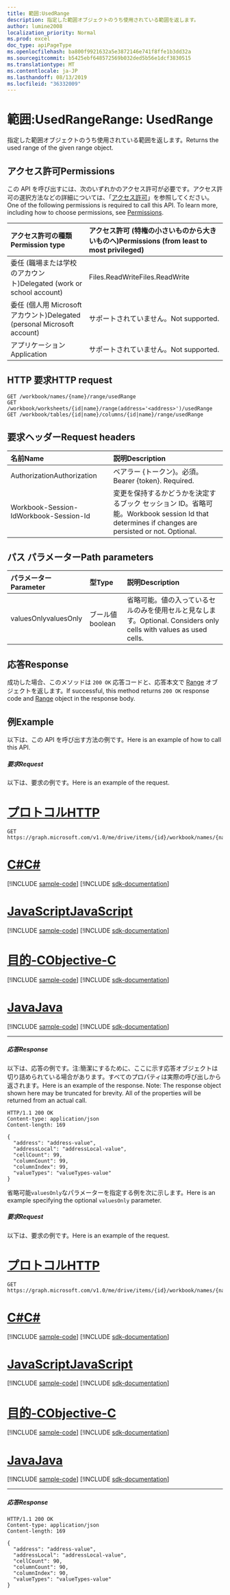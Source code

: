 ```yaml
---
title: 範囲:UsedRange
description: 指定した範囲オブジェクトのうち使用されている範囲を返します。
author: lumine2008
localization_priority: Normal
ms.prod: excel
doc_type: apiPageType
ms.openlocfilehash: ba800f9921632a5e3872146e741f8ffe1b3dd32a
ms.sourcegitcommit: b5425ebf648572569b032ded5b56e1dcf3830515
ms.translationtype: MT
ms.contentlocale: ja-JP
ms.lasthandoff: 08/13/2019
ms.locfileid: "36332009"
---
```

# <a name="range-usedrange"></a><span data-ttu-id="47823-103">範囲:UsedRange</span><span class="sxs-lookup"><span data-stu-id="47823-103">Range: UsedRange</span></span>

<span data-ttu-id="47823-104">指定した範囲オブジェクトのうち使用されている範囲を返します。</span><span class="sxs-lookup"><span data-stu-id="47823-104">Returns the used range of the given range object.</span></span>
## <a name="permissions"></a><span data-ttu-id="47823-105">アクセス許可</span><span class="sxs-lookup"><span data-stu-id="47823-105">Permissions</span></span>
<span data-ttu-id="47823-p101">この API を呼び出すには、次のいずれかのアクセス許可が必要です。アクセス許可の選択方法などの詳細については、「[アクセス許可](/graph/permissions-reference)」を参照してください。</span><span class="sxs-lookup"><span data-stu-id="47823-p101">One of the following permissions is required to call this API. To learn more, including how to choose permissions, see [Permissions](/graph/permissions-reference).</span></span>

|<span data-ttu-id="47823-108">アクセス許可の種類</span><span class="sxs-lookup"><span data-stu-id="47823-108">Permission type</span></span>      | <span data-ttu-id="47823-109">アクセス許可 (特権の小さいものから大きいものへ)</span><span class="sxs-lookup"><span data-stu-id="47823-109">Permissions (from least to most privileged)</span></span>              |
|:--------------------|:---------------------------------------------------------|
|<span data-ttu-id="47823-110">委任 (職場または学校のアカウント)</span><span class="sxs-lookup"><span data-stu-id="47823-110">Delegated (work or school account)</span></span> | <span data-ttu-id="47823-111">Files.ReadWrite</span><span class="sxs-lookup"><span data-stu-id="47823-111">Files.ReadWrite</span></span>    |
|<span data-ttu-id="47823-112">委任 (個人用 Microsoft アカウント)</span><span class="sxs-lookup"><span data-stu-id="47823-112">Delegated (personal Microsoft account)</span></span> | <span data-ttu-id="47823-113">サポートされていません。</span><span class="sxs-lookup"><span data-stu-id="47823-113">Not supported.</span></span>    |
|<span data-ttu-id="47823-114">アプリケーション</span><span class="sxs-lookup"><span data-stu-id="47823-114">Application</span></span> | <span data-ttu-id="47823-115">サポートされていません。</span><span class="sxs-lookup"><span data-stu-id="47823-115">Not supported.</span></span> |

## <a name="http-request"></a><span data-ttu-id="47823-116">HTTP 要求</span><span class="sxs-lookup"><span data-stu-id="47823-116">HTTP request</span></span>

<!-- { "blockType": "ignored" } -->
```http
GET /workbook/names/{name}/range/usedRange
GET /workbook/worksheets/{id|name}/range(address='<address>')/usedRange
GET /workbook/tables/{id|name}/columns/{id|name}/range/usedRange

```
## <a name="request-headers"></a><span data-ttu-id="47823-117">要求ヘッダー</span><span class="sxs-lookup"><span data-stu-id="47823-117">Request headers</span></span>
| <span data-ttu-id="47823-118">名前</span><span class="sxs-lookup"><span data-stu-id="47823-118">Name</span></span>       | <span data-ttu-id="47823-119">説明</span><span class="sxs-lookup"><span data-stu-id="47823-119">Description</span></span>|
|:---------------|:----------|
| <span data-ttu-id="47823-120">Authorization</span><span class="sxs-lookup"><span data-stu-id="47823-120">Authorization</span></span>  | <span data-ttu-id="47823-p102">ベアラー {トークン}。必須。</span><span class="sxs-lookup"><span data-stu-id="47823-p102">Bearer {token}. Required.</span></span> |
| <span data-ttu-id="47823-123">Workbook-Session-Id</span><span class="sxs-lookup"><span data-stu-id="47823-123">Workbook-Session-Id</span></span>  | <span data-ttu-id="47823-p103">変更を保持するかどうかを決定するブック セッション ID。省略可能。</span><span class="sxs-lookup"><span data-stu-id="47823-p103">Workbook session Id that determines if changes are persisted or not. Optional.</span></span>|

## <a name="path-parameters"></a><span data-ttu-id="47823-126">パス パラメーター</span><span class="sxs-lookup"><span data-stu-id="47823-126">Path parameters</span></span>
| <span data-ttu-id="47823-127">パラメーター</span><span class="sxs-lookup"><span data-stu-id="47823-127">Parameter</span></span>    | <span data-ttu-id="47823-128">型</span><span class="sxs-lookup"><span data-stu-id="47823-128">Type</span></span>   |<span data-ttu-id="47823-129">説明</span><span class="sxs-lookup"><span data-stu-id="47823-129">Description</span></span>|
|:---------------|:--------|:----------|
|<span data-ttu-id="47823-130">valuesOnly</span><span class="sxs-lookup"><span data-stu-id="47823-130">valuesOnly</span></span>|<span data-ttu-id="47823-131">ブール値</span><span class="sxs-lookup"><span data-stu-id="47823-131">boolean</span></span>|<span data-ttu-id="47823-p104">省略可能。値の入っているセルのみを使用セルと見なします。</span><span class="sxs-lookup"><span data-stu-id="47823-p104">Optional. Considers only cells with values as used cells.</span></span>|

## <a name="response"></a><span data-ttu-id="47823-134">応答</span><span class="sxs-lookup"><span data-stu-id="47823-134">Response</span></span>

<span data-ttu-id="47823-135">成功した場合、このメソッドは `200 OK` 応答コードと、応答本文で [Range](../resources/range.md) オブジェクトを返します。</span><span class="sxs-lookup"><span data-stu-id="47823-135">If successful, this method returns `200 OK` response code and [Range](../resources/range.md) object in the response body.</span></span>

## <a name="example"></a><span data-ttu-id="47823-136">例</span><span class="sxs-lookup"><span data-stu-id="47823-136">Example</span></span>
<span data-ttu-id="47823-137">以下は、この API を呼び出す方法の例です。</span><span class="sxs-lookup"><span data-stu-id="47823-137">Here is an example of how to call this API.</span></span>
##### <a name="request"></a><span data-ttu-id="47823-138">要求</span><span class="sxs-lookup"><span data-stu-id="47823-138">Request</span></span>
<span data-ttu-id="47823-139">以下は、要求の例です。</span><span class="sxs-lookup"><span data-stu-id="47823-139">Here is an example of the request.</span></span>

# <a name="httptabhttp"></a>[<span data-ttu-id="47823-140">プロトコル</span><span class="sxs-lookup"><span data-stu-id="47823-140">HTTP</span></span>](#tab/http)
<!--{
  "blockType": "request",
  "isComposable": true,
  "name": "range_usedrange"
}-->
```http
GET https://graph.microsoft.com/v1.0/me/drive/items/{id}/workbook/names/{name}/range/usedRange
```
# <a name="ctabcsharp"></a>[<span data-ttu-id="47823-141">C#</span><span class="sxs-lookup"><span data-stu-id="47823-141">C#</span></span>](#tab/csharp)
[!INCLUDE [sample-code](../includes/snippets/csharp/range-usedrange-csharp-snippets.md)]
[!INCLUDE [sdk-documentation](../includes/snippets/snippets-sdk-documentation-link.md)]

# <a name="javascripttabjavascript"></a>[<span data-ttu-id="47823-142">JavaScript</span><span class="sxs-lookup"><span data-stu-id="47823-142">JavaScript</span></span>](#tab/javascript)
[!INCLUDE [sample-code](../includes/snippets/javascript/range-usedrange-javascript-snippets.md)]
[!INCLUDE [sdk-documentation](../includes/snippets/snippets-sdk-documentation-link.md)]

# <a name="objective-ctabobjc"></a>[<span data-ttu-id="47823-143">目的-C</span><span class="sxs-lookup"><span data-stu-id="47823-143">Objective-C</span></span>](#tab/objc)
[!INCLUDE [sample-code](../includes/snippets/objc/range-usedrange-objc-snippets.md)]
[!INCLUDE [sdk-documentation](../includes/snippets/snippets-sdk-documentation-link.md)]

# <a name="javatabjava"></a>[<span data-ttu-id="47823-144">Java</span><span class="sxs-lookup"><span data-stu-id="47823-144">Java</span></span>](#tab/java)
[!INCLUDE [sample-code](../includes/snippets/java/range-usedrange-java-snippets.md)]
[!INCLUDE [sdk-documentation](../includes/snippets/snippets-sdk-documentation-link.md)]

---


##### <a name="response"></a><span data-ttu-id="47823-145">応答</span><span class="sxs-lookup"><span data-stu-id="47823-145">Response</span></span>
<span data-ttu-id="47823-p105">以下は、応答の例です。注:簡潔にするために、ここに示す応答オブジェクトは切り詰められている場合があります。すべてのプロパティは実際の呼び出しから返されます。</span><span class="sxs-lookup"><span data-stu-id="47823-p105">Here is an example of the response. Note: The response object shown here may be truncated for brevity. All of the properties will be returned from an actual call.</span></span>

<!-- {
  "blockType": "response",
  "truncated": true,
  "@odata.type": "microsoft.graph.workbookRange"
} -->
```http
HTTP/1.1 200 OK
Content-type: application/json
Content-length: 169

{
  "address": "address-value",
  "addressLocal": "addressLocal-value",
  "cellCount": 99,
  "columnCount": 99,
  "columnIndex": 99,
  "valueTypes": "valueTypes-value"
}
```

<span data-ttu-id="47823-149">省略可能`valuesOnly`なパラメーターを指定する例を次に示します。</span><span class="sxs-lookup"><span data-stu-id="47823-149">Here is an example specifying the optional `valuesOnly` parameter.</span></span>

##### <a name="request"></a><span data-ttu-id="47823-150">要求</span><span class="sxs-lookup"><span data-stu-id="47823-150">Request</span></span>
<span data-ttu-id="47823-151">以下は、要求の例です。</span><span class="sxs-lookup"><span data-stu-id="47823-151">Here is an example of the request.</span></span>

# <a name="httptabhttp"></a>[<span data-ttu-id="47823-152">プロトコル</span><span class="sxs-lookup"><span data-stu-id="47823-152">HTTP</span></span>](#tab/http)
<!--{
  "blockType": "request",
  "isComposable": true,
  "name": "range_usedrange_valuesonly"
}-->
```http
GET https://graph.microsoft.com/v1.0/me/drive/items/{id}/workbook/names/{name}/range/usedRange(valuesOnly=true)
```
# <a name="ctabcsharp"></a>[<span data-ttu-id="47823-153">C#</span><span class="sxs-lookup"><span data-stu-id="47823-153">C#</span></span>](#tab/csharp)
[!INCLUDE [sample-code](../includes/snippets/csharp/range-usedrange-valuesonly-csharp-snippets.md)]
[!INCLUDE [sdk-documentation](../includes/snippets/snippets-sdk-documentation-link.md)]

# <a name="javascripttabjavascript"></a>[<span data-ttu-id="47823-154">JavaScript</span><span class="sxs-lookup"><span data-stu-id="47823-154">JavaScript</span></span>](#tab/javascript)
[!INCLUDE [sample-code](../includes/snippets/javascript/range-usedrange-valuesonly-javascript-snippets.md)]
[!INCLUDE [sdk-documentation](../includes/snippets/snippets-sdk-documentation-link.md)]

# <a name="objective-ctabobjc"></a>[<span data-ttu-id="47823-155">目的-C</span><span class="sxs-lookup"><span data-stu-id="47823-155">Objective-C</span></span>](#tab/objc)
[!INCLUDE [sample-code](../includes/snippets/objc/range-usedrange-valuesonly-objc-snippets.md)]
[!INCLUDE [sdk-documentation](../includes/snippets/snippets-sdk-documentation-link.md)]

# <a name="javatabjava"></a>[<span data-ttu-id="47823-156">Java</span><span class="sxs-lookup"><span data-stu-id="47823-156">Java</span></span>](#tab/java)
[!INCLUDE [sample-code](../includes/snippets/java/range-usedrange-valuesonly-java-snippets.md)]
[!INCLUDE [sdk-documentation](../includes/snippets/snippets-sdk-documentation-link.md)]

---


##### <a name="response"></a><span data-ttu-id="47823-157">応答</span><span class="sxs-lookup"><span data-stu-id="47823-157">Response</span></span>

<!-- {
  "blockType": "response",
  "truncated": true,
  "@odata.type": "microsoft.graph.workbookRange"
} -->
```http
HTTP/1.1 200 OK
Content-type: application/json
Content-length: 169

{
  "address": "address-value",
  "addressLocal": "addressLocal-value",
  "cellCount": 90,
  "columnCount": 90,
  "columnIndex": 90,
  "valueTypes": "valueTypes-value"
}
```


<!-- uuid: 8fcb5dbc-d5aa-4681-8e31-b001d5168d79
2015-10-25 14:57:30 UTC -->
<!-- {
  "type": "#page.annotation",
  "description": "Range: UsedRange",
  "keywords": "",
  "section": "documentation",
  "tocPath": "",
  "suppressions": [
  ]
}-->
